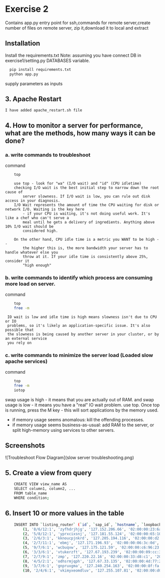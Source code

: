
# Exercise 2

Contains app.py entry point for ssh,commands for remote server,create number of files on remote server, zip it,download it to local and extract


## Installation

Install the requirements.txt
Note: assuming you have connect DB in exercise1/setting.py DATABASES variable.
```bash
  pip install requirements.txt
  python app.py
```
supply parameters as inputs


## 3. Apache Restart
    I have added apache_restart.sh file

## 4. How to monitor a server for performance, what are the methods, how many ways it can be done?
### a. write commands to troubleshoot
command
```bash
    top
```
        use top - look for "wa" (I/O wait) and "id" (CPU idletime)
        checking I/O wait is the best initial step to narrow down the root cause of 
            server slowness. If I/O wait is low, you can rule out disk access in your diagnosis.
        I/O Wait represents the amount of time the CPU waiting for disk or network I/O. Waiting is the key here 
            - if your CPU is waiting, it's not doing useful work. It's like a chef who can't serve a 
            meal until he gets a delivery of ingredients. Anything above 10% I/O wait should be 
            considered high.

        On the other hand, CPU idle time is a metric you WANT to be high -- 
            the higher this is, the more bandwidth your server has to handle whatever else you 
            throw at it. If your idle time is consistently above 25%, consider it 
            "high enough"
### b. write commands to identify which process are consuming more load on server.
command
```bash
    top
    free -m
```    
     IO wait is low and idle time is high means slowness isn't due to CPU or IO 
     problems, so it's likely an application-specific issue. It's also possible that 
     the slowness is being caused by another server in your cluster, or by an external service 
     you rely on
### c. write commands to minimize the server load (Loaded slow apache services)
  command
```bash
    top
    free -m
    iotop
```    
swap usage is high - it means that you are actually out of RAM. and 
swap usage is low - it means you have a "real" IO wait problem.
use top. Once top is running, press the M key - this will sort applications by the memory used.
-   if memory usage seems anomalous: kill the offending processes.
-   if memory usage seems business-as-usual: add RAM to the server, or split high-memory using services to other servers.
## Screenshots

![Troubleshoot Flow Diagram](slow server troubleshooting.png)


## 5. Create a view from query
```bash
    CREATE VIEW view_name AS
    SELECT column1, column2, ...
    FROM table_name
    WHERE condition;
```
## 6. Insert 10 or more values in the table
```bash
    INSERT INTO `listing_router` (`id`, `sap_id`, `hostname`, `loopback`, `mac_address`, `created_at`, `deleted_at`, `updated_at`) VALUES
        (1, '8/6/12:1', 'zyfhdrjhjg', '127.152.206.66', '02:00:00:23:6a:e7', '2022-04-28 06:23:19.157686', '2022-04-28 08:53:39.559056', '2022-04-28 08:53:39.560056'),
        (2, '5/8/12:1', 'yprxcixsnj', '127.181.55.124', '02:00:00:65:10:0c', '2022-04-28 06:23:19.162683', '2022-04-28 08:52:36.286519', '2022-04-28 08:52:36.286519'),
        (3, '2/6/3:1', 'kknoucpjnkrd', '127.205.194.116', '02:00:00:d2:c0:5e', '2022-04-28 06:23:19.166685', NULL, '2022-04-28 06:23:19.166685'),
        (4, '2/7/11:1', 'ebmj', '127.171.196.93', '02:00:00:06:3c:0d', '2022-04-28 06:23:19.169685', NULL, '2022-04-28 06:23:19.169685'),
        (5, '9/7/6:1', 'wcbuqvw', '127.175.121.59', '02:00:00:c6:96:23', '2022-04-28 06:23:19.173685', NULL, '2022-04-28 06:23:19.173685'),
        (6, '3/3/6:1', 'vtukerzft', '127.67.193.239', '02:00:00:09:cc:36', '2022-04-28 06:23:19.178693', NULL, '2022-04-28 06:23:19.178693'),
        (7, '2/7/9:1', 'zmp', '127.220.22.16', '02:00:00:33:d8:c1', '2022-04-28 06:23:19.181681', NULL, '2022-04-28 06:23:19.182685'),
        (8, '4/5/2:1', 'odhsrmjqph', '127.67.33.135', '02:00:00:4d:77:25', '2022-04-28 06:23:19.185684', NULL, '2022-04-28 06:23:19.185684'),
        (9, '3/7/6:1', 'gnpruxgma', '127.240.254.163', '02:00:00:8f:fa:41', '2022-04-28 06:23:19.188682', NULL, '2022-04-28 06:23:19.188682'),
        (10, '2/4/6:1', 'vkimyxeomdluv', '127.255.107.81', '02:00:00:d0:f7:05', '2022-04-28 06:23:19.193684', NULL, '2022-04-28 06:23:19.194689')
```
